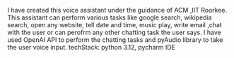 I have created this voice assistant under the guidance of ACM ,IIT Roorkee.
This assistant can perform various tasks like google search, wikipedia search, open any website, tell date and time, music play, write email ,chat with the user or can perofrm any other chatting task the user says.
I have used OpenAI API to perform the chatting tasks and pyAudio library to take the user voice input.
techStack: python 3.12, pycharm IDE 
